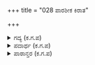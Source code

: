 +++
title = "028 ಪಾರಶೀಕ ಕಿರಾತ"

+++

<details><summary>ಗದ್ಯ (ಕ.ಗ.ಪ) </summary>

28. ಪಾರಶೀಕ ಕಿರಾತ ಬರ್ಬರ ಪಾರಿಯಾತ್ರರನ್ನು ಸೋಲಿಸಿ, ಮ್ಲೇಚ್ಛರ ಸಹಸ್ರ ಕೋಟಿಗಳನ್ನು ಸ್ವಾಧಿನಪಡಿಸಿಕೊಂಡನು.  ಅನಂತರ ಕ್ಷಾರಕರು, ಹೂಣಕರು, ಡೊಕ್ಕರು, ಪಾರಕರು ಹಾಗೂ ಖುರಸಾಣರ ರಾಜರೊಡನೆ ಅರ್ಭಟದಿಂದ ಹೋರಾಡಿ ಅವರಿಂದ ಸಕಲ ವಸ್ತುಗಳನ್ನು ಪಡೆದ.
</details>

<details><summary>ಪದಾರ್ಥ (ಕ.ಗ.ಪ) </summary>

ಖುರಸಾಣ - ಇರಾನ್ ದೇಶ  
ಪಾರಶೀಕ ಕಿರಾತ ಬರ್ಟರ ಪಾರಿಯಾತ್ರರನ್ನು ಮುರಿದು ಸೋಲಿಸಿ, ಮ್ಲೇಚ್ಛ ಸಹಸ್ರಕೋಟಿಗಳ-ಸಹಸ್ರ ಕೋಟಿ ಮ್ಲೇಚ್ಛರ ನಾಡನ್ನೆಲ್ಲ   
ವಿಹರಿಸಿ ಬಿಟ್ಟ. ಅನಂತರ, ಹಾರವನು ಮಾಡಿದನು ಕ್ಷಾರಕರ ಹೂಣಕರ ಡೊಕ್ಕರ ಪಾರಕರ ಬುರಸಹಣ ಭೂಪರೊಳು-ಆ ರಾಜರುಗಳಲ್ಲಿ ಆರುಭಟೆಯಲಿ ಕಾದಿ-ಆರ್ಭಟ ಮಾಡುತ್ತಾ ಹೋರಾಡಿ, ಸಕಲ ವಸ್ತುಗಳ ಕೊಂಡನು-ಅವರಿಂದ ಸಮಸ್ತ ವಸ್ತುಗಳನ್ನು ಪಡೆದನು
</details>

<details><summary>ಪಾಠಾನ್ತರ (ಕ.ಗ.ಪ) </summary>

ಬುರಸಹಣ -->ಖುರಸಾಣ  
             ಮೈ.ವಿ.ವಿ
</details>
